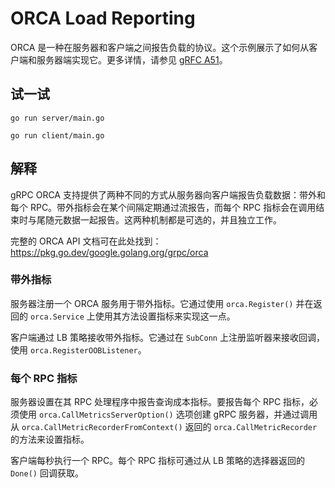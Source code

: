 # ORCA Load Reporting

ORCA 是一种在服务器和客户端之间报告负载的协议。这个示例展示了如何从客户端和服务器端实现它。更多详情，请参见 [gRFC A51](https://github.com/grpc/proposal/blob/master/A51-custom-backend-metrics.md)。

## 试一试

```
go run server/main.go
```

```
go run client/main.go
```

## 解释

gRPC ORCA 支持提供了两种不同的方式从服务器向客户端报告负载数据：带外和每个 RPC。带外指标会在某个间隔定期通过流报告，而每个 RPC 指标会在调用结束时与尾随元数据一起报告。这两种机制都是可选的，并且独立工作。

完整的 ORCA API 文档可在此处找到：
https://pkg.go.dev/google.golang.org/grpc/orca

### 带外指标

服务器注册一个 ORCA 服务用于带外指标。它通过使用 `orca.Register()` 并在返回的 `orca.Service` 上使用其方法设置指标来实现这一点。

客户端通过 LB 策略接收带外指标。它通过在 `SubConn` 上注册监听器来接收回调，使用 `orca.RegisterOOBListener`。

### 每个 RPC 指标

服务器设置在其 RPC 处理程序中报告查询成本指标。要报告每个 RPC 指标，必须使用 `orca.CallMetricsServerOption()` 选项创建 gRPC 服务器，并通过调用从 `orca.CallMetricRecorderFromContext()` 返回的 `orca.CallMetricRecorder` 的方法来设置指标。

客户端每秒执行一个 RPC。每个 RPC 指标可通过从 LB 策略的选择器返回的 `Done()` 回调获取。

